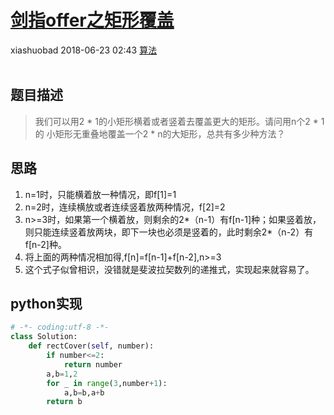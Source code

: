 <div class="blog-article">
    <h1><a href="p.html?p=算法/10剑指offer之矩形覆盖" class="title">剑指offer之矩形覆盖</a></h1>
    <span class="author">xiashuobad</span>
    <span class="time">2018-06-23 02:43</span>
    <span><a href="tags.html?t=算法" class="tag">算法</a></span>
    </div>
<br/>

## 题目描述 ##
> 我们可以用2 * 1的小矩形横着或者竖着去覆盖更大的矩形。请问用n个2 * 1的
>小矩形无重叠地覆盖一个2 * n的大矩形，总共有多少种方法？
## 思路 ##
1. n=1时，只能横着放一种情况，即f[1]=1
2. n=2时，连续横放或者连续竖着放两种情况，f[2]=2
3. n>=3时，如果第一个横着放，则剩余的2*（n-1）有f[n-1]种；如果竖着放，
则只能连续竖着放两块，即下一块也必须是竖着的，此时剩余2*（n-2）有f[n-2]种。
4. 将上面的两种情况相加得,f[n]=f[n-1]+f[n-2],n>=3
5. 这个式子似曾相识，没错就是斐波拉契数列的递推式，实现起来就容易了。

## python实现 ##
```python
# -*- coding:utf-8 -*-
class Solution:
    def rectCover(self, number):
        if number<=2:
            return number
        a,b=1,2
        for _ in range(3,number+1):
            a,b=b,a+b
        return b
```
